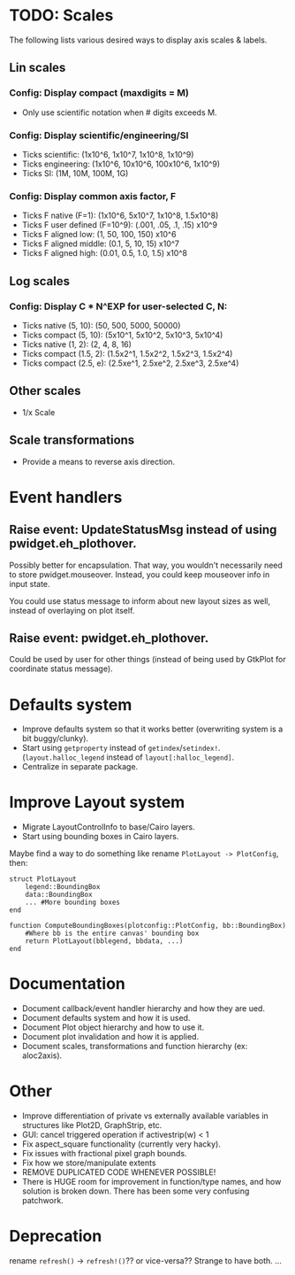 # TODO: Scales

The following lists various desired ways to display axis scales & labels.

## Lin scales

### Config: Display compact (maxdigits = M)
 - Only use scientific notation when # digits exceeds M.

### Config: Display scientific/engineering/SI
 - Ticks scientific: (1x10^6, 1x10^7, 1x10^8, 1x10^9)
 - Ticks engineering: (1x10^6, 10x10^6, 100x10^6, 1x10^9)
 - Ticks SI: (1M, 10M, 100M, 1G)

### Config: Display common axis factor, F
 - Ticks F native (F=1): (1x10^6, 5x10^7, 1x10^8, 1.5x10^8)
 - Ticks F user defined (F=10^9): (.001, .05, .1, .15) x10^9
 - Ticks F aligned low: (1, 50, 100, 150) x10^6
 - Ticks F aligned middle: (0.1, 5, 10, 15) x10^7
 - Ticks F aligned high: (0.01, 0.5, 1.0, 1.5) x10^8

## Log scales

### Config: Display C * N^EXP for user-selected C, N:
 - Ticks native (5, 10): (50, 500, 5000, 50000)
 - Ticks compact (5, 10): (5x10^1, 5x10^2, 5x10^3, 5x10^4)
 - Ticks native (1, 2): (2, 4, 8, 16)
 - Ticks compact (1.5, 2): (1.5x2^1, 1.5x2^2, 1.5x2^3, 1.5x2^4)
 - Ticks compact (2.5, e): (2.5xe^1, 2.5xe^2, 2.5xe^3, 2.5xe^4)

## Other scales

 - 1/x Scale

## Scale transformations

 - Provide a means to reverse axis direction.

# Event handlers

## Raise event: UpdateStatusMsg instead of using pwidget.eh_plothover.
Possibly better for encapsulation. That way, you wouldn't necessarily need to store pwidget.mouseover.
Instead, you could keep mouseover info in input state.

You could use status message to inform about new layout sizes as well, instead of overlaying on plot itself.

## Raise event: pwidget.eh_plothover.
Could be used by user for other things (instead of being used by GtkPlot for coordinate status message).

# Defaults system
 - Improve defaults system so that it works better (overwriting system is a bit buggy/clunky).
 - Start using `getproperty` instead of `getindex`/`setindex!`. (`layout.halloc_legend` instead of `layout[:halloc_legend]`.
 - Centralize in separate package.

# Improve Layout system

 - Migrate LayoutControlInfo to base/Cairo layers.
 - Start using bounding boxes in Cairo layers.

Maybe find a way to do something like rename `PlotLayout -> PlotConfig`, then:
```
struct PlotLayout
	legend::BoundingBox
	data::BoundingBox
	... #More bounding boxes
end

function ComputeBoundingBoxes(plotconfig::PlotConfig, bb::BoundingBox)
	#Where bb is the entire canvas' bounding box
	return PlotLayout(bblegend, bbdata, ...)
end
```

# Documentation

 - Document callback/event handler hierarchy and how they are ued.
 - Document defaults system and how it is used.
 - Document Plot object hierarchy and how to use it.
 - Document plot invalidation and how it is applied.
 - Document scales, transformations and function hierarchy (ex: aloc2axis).

# Other

 - Improve differentiation of private vs externally available variables in structures like Plot2D, GraphStrip, etc.
 - GUI: cancel triggered operation if activestrip(w) < 1
 - Fix aspect_square functionality (currently very hacky).
 - Fix issues with fractional pixel graph bounds.
 - Fix how we store/manipulate extents
 - REMOVE DUPLICATED CODE WHENEVER POSSIBLE!
 - There is HUGE room for improvement in function/type names, and how solution is broken down. There has been some very confusing patchwork.

# Deprecation
rename `refresh()` -> `refresh!()`?? or vice-versa?? Strange to have both.
...
